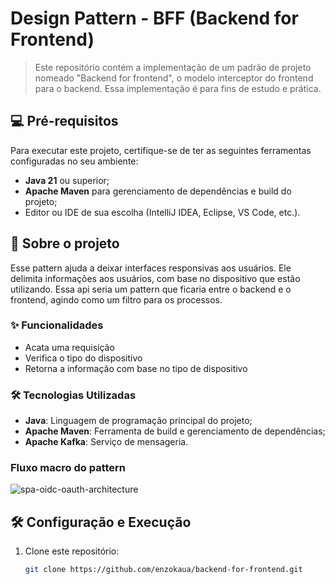 # Design Pattern - BFF (Backend for Frontend)

> Este repositório contém a implementação de um padrão de projeto nomeado "Backend for frontend", o modelo interceptor do frontend para o backend. Essa implementação é para fins de estudo e prática.

## 💻 Pré-requisitos

Para executar este projeto, certifique-se de ter as seguintes ferramentas configuradas no seu ambiente:

- **Java 21** ou superior;
- **Apache Maven** para gerenciamento de dependências e build do projeto;
- Editor ou IDE de sua escolha (IntelliJ IDEA, Eclipse, VS Code, etc.).

## 🚀 Sobre o projeto

Esse pattern ajuda a deixar interfaces responsivas aos usuários. Ele delimita informações aos usuários, com base no dispositivo que estão utilizando. Essa api seria um pattern que ficaria entre o backend e o frontend, agindo como um filtro para os processos.

### ✨ Funcionalidades

- Acata uma requisição
- Verifica o tipo do dispositivo
- Retorna a informação com base no tipo de dispositivo

### 🛠️ Tecnologias Utilizadas

- **Java**: Linguagem de programação principal do projeto;
- **Apache Maven**: Ferramenta de build e gerenciamento de dependências;
- **Apache Kafka**: Serviço de mensageria.

### Fluxo macro do pattern
![spa-oidc-oauth-architecture](https://github.com/user-attachments/assets/7cfaf509-a83d-4244-8642-1470475dab23)

## 🛠️ Configuração e Execução

1. Clone este repositório:
   ```bash
   git clone https://github.com/enzokaua/backend-for-frontend.git
